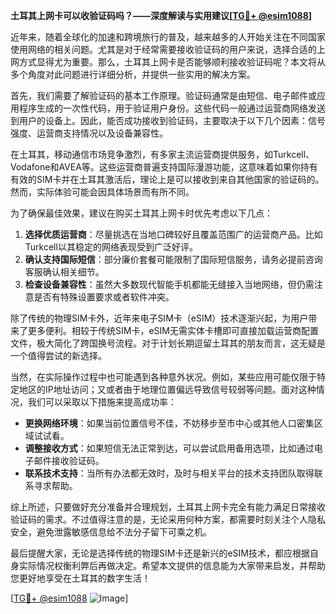 **土耳其上网卡可以收验证码吗？——深度解读与实用建议[[TG💪+ @esim1088](https://t.me/s/esim1088)]**

近年来，随着全球化的加速和跨境旅行的普及，越来越多的人开始关注在不同国家使用网络的相关问题。尤其是对于经常需要接收验证码的用户来说，选择合适的上网方式显得尤为重要。那么，土耳其上网卡是否能够顺利接收验证码呢？本文将从多个角度对此问题进行详细分析，并提供一些实用的解决方案。

首先，我们需要了解验证码的基本工作原理。验证码通常是由短信、电子邮件或应用程序生成的一次性代码，用于验证用户身份。这些代码一般通过运营商网络发送到用户的设备上。因此，能否成功接收到验证码，主要取决于以下几个因素：信号强度、运营商支持情况以及设备兼容性。

在土耳其，移动通信市场竞争激烈，有多家主流运营商提供服务，如Turkcell、Vodafone和AVEA等。这些运营商普遍支持国际漫游功能，这意味着如果你持有有效的SIM卡并在土耳其激活后，理论上是可以接收到来自其他国家的验证码的。然而，实际体验可能会因具体场景而有所不同。

为了确保最佳效果，建议在购买土耳其上网卡时优先考虑以下几点：

1. **选择优质运营商**：尽量挑选在当地口碑较好且覆盖范围广的运营商产品。比如Turkcell以其稳定的网络表现受到广泛好评。
2. **确认支持国际短信**：部分廉价套餐可能限制了国际短信服务，请务必提前咨询客服确认相关细节。
3. **检查设备兼容性**：虽然大多数现代智能手机都能无缝接入当地网络，但仍需注意是否有特殊设置要求或者软件冲突。

除了传统的物理SIM卡外，近年来电子SIM卡（eSIM）技术逐渐兴起，为用户带来了更多便利。相较于传统SIM卡，eSIM无需实体卡槽即可直接加载运营商配置文件，极大简化了跨国换号流程。对于计划长期逗留土耳其的朋友而言，这无疑是一个值得尝试的新选择。

当然，在实际操作过程中也可能遇到各种意外状况。例如，某些应用可能仅限于特定地区的IP地址访问；又或者由于地理位置偏远导致信号较弱等问题。面对这种情况，我们可以采取以下措施来提高成功率：

- **更换网络环境**：如果当前位置信号不佳，不妨移步至市中心或其他人口密集区域试试看。
- **调整接收方式**：如果短信无法正常到达，可以尝试启用备用选项，比如通过电子邮件接收验证码。
- **联系技术支持**：当所有办法都无效时，及时与相关平台的技术支持团队取得联系寻求帮助。

综上所述，只要做好充分准备并合理规划，土耳其上网卡完全有能力满足日常接收验证码的需求。不过值得注意的是，无论采用何种方案，都需要时刻关注个人隐私安全，避免泄露敏感信息给不法分子留下可乘之机。

最后提醒大家，无论是选择传统的物理SIM卡还是新兴的eSIM技术，都应根据自身实际情况权衡利弊后再做决定。希望本文提供的信息能为大家带来启发，并帮助您更好地享受在土耳其的数字生活！

[[TG💪+ @esim1088](https://t.me/s/esim1088) ![Image](https://i.postimg.cc/4NQfJmqS/Snipaste-2025-05-13-00-14-12.png)]